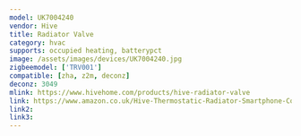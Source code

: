 ```yaml
---
model: UK7004240
vendor: Hive
title: Radiator Valve
category: hvac
supports: occupied heating, batterypct
image: /assets/images/devices/UK7004240.jpg
zigbeemodel: ['TRV001']
compatible: [zha, z2m, deconz]
deconz: 3049
mlink: https://www.hivehome.com/products/hive-radiator-valve
link: https://www.amazon.co.uk/Hive-Thermostatic-Radiator-Smartphone-Compatibility/dp/B07S5WS9N9
link2: 
link3: 
---
```

